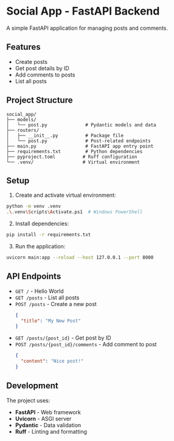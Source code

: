# Social App - FastAPI Backend

A simple FastAPI application for managing posts and comments.

## Features

- Create posts
- Get post details by ID
- Add comments to posts
- List all posts

## Project Structure

```
social_app/
├── models/
│   └── post.py              # Pydantic models and data
├── routers/
│   ├── __init__.py          # Package file
│   └── post.py              # Post-related endpoints  
├── main.py                  # FastAPI app entry point
├── requirements.txt         # Python dependencies
├── pyproject.toml          # Ruff configuration
└── .venv/                  # Virtual environment
```

## Setup

1. Create and activate virtual environment:
```bash
python -m venv .venv
.\.venv\Scripts\Activate.ps1  # Windows PowerShell
```

2. Install dependencies:
```bash
pip install -r requirements.txt
```

3. Run the application:
```bash
uvicorn main:app --reload --host 127.0.0.1 --port 8000
```

## API Endpoints

- `GET /` - Hello World
- `GET /posts` - List all posts
- `POST /posts` - Create a new post
  ```json
  {
    "title": "My New Post"
  }
  ```
- `GET /posts/{post_id}` - Get post by ID
- `POST /posts/{post_id}/comments` - Add comment to post
  ```json
  {
    "content": "Nice post!"
  }
  ```

## Development

The project uses:
- **FastAPI** - Web framework
- **Uvicorn** - ASGI server
- **Pydantic** - Data validation
- **Ruff** - Linting and formatting